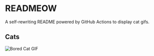# READMEOW

A self-rewriting README powered by GitHub Actions to display cat gifs.

## Cats

![Bored Cat GIF](https://media1.giphy.com/media/v1.Y2lkPTlhY2QwMmRhd2RhZ2ZyYXZuMG91bW9taXRyeTdscG9yaG4xdjhvNnc5cmZrcHNzMCZlcD12MV9naWZzX3NlYXJjaCZjdD1n/mlvseq9yvZhba/200.gif)
